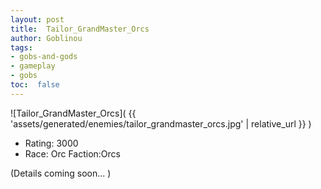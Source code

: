 ```yaml
---
layout: post
title:  Tailor_GrandMaster_Orcs
author: Goblinou
tags:
- gobs-and-gods
- gameplay
- gobs
toc:  false
---
```


![Tailor_GrandMaster_Orcs]( {{ 'assets/generated/enemies/tailor_grandmaster_orcs.jpg' | relative_url }} )
- Rating: 3000
- Race: Orc  Faction:Orcs

(Details coming soon... )
